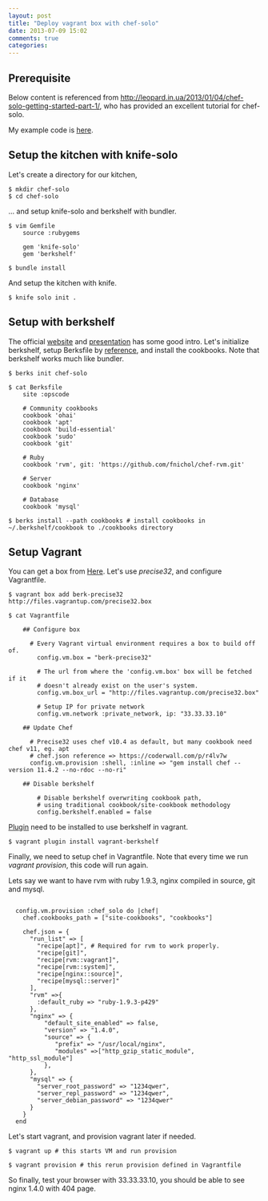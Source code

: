 ```yaml
---
layout: post
title: "Deploy vagrant box with chef-solo"
date: 2013-07-09 15:02
comments: true
categories:
---
```


## Prerequisite

Below content is referenced from http://leopard.in.ua/2013/01/04/chef-solo-getting-started-part-1/, who has provided an excellent tutorial for chef-solo.

My example code is [here](https://github.com/Josephu/chef-solo-example/tree/1.0).

## Setup the kitchen with knife-solo

Let's create a directory for our kitchen,
```
$ mkdir chef-solo
$ cd chef-solo
```
... and setup knife-solo and berkshelf with bundler.

```
$ vim Gemfile
	source :rubygems

	gem 'knife-solo'
	gem 'berkshelf'

$ bundle install
```
And setup the kitchen with knife.

```
$ knife solo init .
```

## Setup with berkshelf

The official [website](http://berkshelf.com/ "Berkshelf") and [presentation](http://www.slideshare.net/opscode/the-berkshelf-way-20882903 "The Berk's way")  has some good intro. Let's initialize berkshelf, setup Berksfile by [reference](https://github.com/metastudio/chef-rails/blob/master/Berksfile), and install the cookbooks. Note that berkshelf works much like bundler.

```
$ berks init chef-solo

$ cat Berksfile
	site :opscode

	# Community cookbooks
	cookbook 'ohai'
	cookbook 'apt'
	cookbook 'build-essential'
	cookbook 'sudo'
	cookbook 'git'

	# Ruby
	cookbook 'rvm', git: 'https://github.com/fnichol/chef-rvm.git'

	# Server
	cookbook 'nginx'

	# Database
	cookbook 'mysql'

$ berks install --path cookbooks # install cookbooks in ~/.berkshelf/cookbook to ./cookbooks directory
```

## Setup Vagrant

You can get a box from [Here](http://www.vagrantbox.es/ "Vagrant boxes"). Let's use *precise32*, and configure Vagrantfile.

```
$ vagrant box add berk-precise32 http://files.vagrantup.com/precise32.box

$ cat Vagrantfile

	## Configure box

	  # Every Vagrant virtual environment requires a box to build off of.
		config.vm.box = "berk-precise32"

		# The url from where the 'config.vm.box' box will be fetched if it
		# doesn't already exist on the user's system.
		config.vm.box_url = "http://files.vagrantup.com/precise32.box"

		# Setup IP for private network
		config.vm.network :private_network, ip: "33.33.33.10"

	## Update Chef

	  # Precise32 uses chef v10.4 as default, but many cookbook need chef v11, eg. apt
	  # chef.json reference => https://coderwall.com/p/r4lv7w
	  config.vm.provision :shell, :inline => "gem install chef --version 11.4.2 --no-rdoc --no-ri"

	## Disable berkshelf

		# Disable berkshelf overwriting cookbook path,
		# using traditional cookbook/site-cookbook methodology
		config.berkshelf.enabled = false

```

[Plugin](https://github.com/riotgames/vagrant-berkshelf) need to be installed to use berkshelf in vagrant.

```
$ vagrant plugin install vagrant-berkshelf
```

Finally, we need to setup chef in Vagrantfile. Note that every time we run *vagrant provision*, this code will run again.

Lets say we want to have rvm with ruby 1.9.3, nginx compiled in source, git and mysql.

```

  config.vm.provision :chef_solo do |chef|
    chef.cookbooks_path = ["site-cookbooks", "cookbooks"]

    chef.json = {
      "run_list" => [
        "recipe[apt]", # Required for rvm to work properly.
        "recipe[git]",
        "recipe[rvm::vagrant]",
        "recipe[rvm::system]",
        "recipe[nginx::source]",
        "recipe[mysql::server]"
      ],
      "rvm" =>{
        :default_ruby => "ruby-1.9.3-p429"
      },
      "nginx" => {
          "default_site_enabled" => false,
          "version" => "1.4.0",
          "source" => {
             "prefix" => "/usr/local/nginx",
             "modules" =>["http_gzip_static_module", "http_ssl_module"]
          },
      },
      "mysql" => {
        "server_root_password" => "1234qwer",
        "server_repl_password" => "1234qwer",
        "server_debian_password" => "1234qwer"
      }
    }
  end
```

Let's start vagrant, and provision vagrant later if needed.

```
$ vagrant up # this starts VM and run provision

$ vagrant provision # this rerun provision defined in Vagrantfile
```

So finally, test your browser with 33.33.33.10, you should be able to see nginx 1.4.0 with 404 page.

